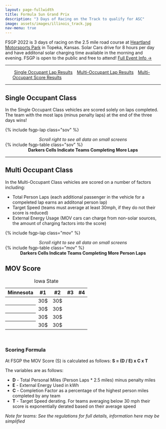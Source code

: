```yaml
---
layout: page-fullwidth
title: Formula Sun Grand Prix
description: "3 Days of Racing on the Track to qualify for ASC"
image: assets/images/illinois_track.jpg
nav-menu: true
---
```


FSGP 2022 is 3 days of racing on the 2.5 mile road course at [Heartland Motorsports Park](http://heartlandmotorsports.us/) in Topeka, Kansas. Solar Cars drive for 8 hours per day and have additonal solar charging time available in the morning and evening. FSGP is open to the public and free to attend! [Full Event Info →](https://www.americansolarchallenge.org/the-competition/2022-american-solar-challenge/)

-----

<ul class="actions">
<a href="#single-occupant-class" class="button special" style="margin:5px">Single Occupant Lap Results</a>
<a href="#multi-occupant-class" class="button special" style="margin:5px">Multi-Occupant Lap Results</a>
<a href="#mov-score" class="button special" style="margin:5px">Multi-Occupant Score Results</a>
</ul>

-----
## Single Occupant Class

In the Single Occupant Class vehicles are scored solely on laps completed. The team with the most laps (minus penalty laps) at the end of the three days wins!


{% include fsgp-lap class="sov" %}
<br>
<div style="margin:auto; text-align:center;"> <i> Scroll right to see all data on small screens </i></div>
{% include fsgp-table class="sov" %}
<div style="margin:auto; text-align:center;"> <b>Darkers Cells Indicate Teams Completing More Laps </b> </div>

-----
## Multi Occupant Class

In the Multi-Occupant Class vehicles are scored on a number of factors including:
- Total Person Laps (each additional passenger in the vehicle for a compeleted lap earns an additonal person lap)
- Target Speed (teams must average at least 30mph, if they do not their score is reduced)
- External Energy Usage (MOV cars can charge from non-solar sources, the amount of charging factors into the score)


{% include fsgp-lap class="mov" %}
<br>
<div style="margin:auto; text-align:center;"> <i> Scroll right to see all data on small screens </i></div>
{% include fsgp-table class="mov" %}
<div style="margin:auto; text-align:center;"> <b>Darkers Cells Indicate Teams Completing More Person Laps </b> </div>

## MOV Score

<link rel='stylesheet' href='{{site.baseurl}}/assets/css/charts.min.css'><link rel="stylesheet" href="{{site.baseurl}}/assets/css/fsgp-style.css">
<table id="stacked-example-3" class="charts-css column hide-data show-heading show-labels show-primary-axis show-2-secondary-axes data-spacing-2 multiple stacked">
  <caption> Iowa State </caption>
  <thead>
    <tr>
      <th scope="col"> Minnesota </th>
      <th scope="col"> #1 </th>
      <th scope="col"> #2 </th>
      <th scope="col"> #3 </th>
      <th scope="col"> #4 </th>
    </tr>
  </thead>
  <tbody>
    <tr>
      <th scope="row"> </th>
      <td style="--size: 0.5; --color: rgba(0,0,0,0);"><span class="data"> 30$ </span></td>
      <td style="--size: 0.25;"><span class="data"> 30$ </span></td>
    </tr>
    <tr>
      <th scope="row"></th>
      <td style="--size: 0.5; --color: rgba(0,0,0,0);"><span class="data"> 30$ </span></td>
      <td style="--size: calc(30 / 150);"><span class="data"> 30$ </span></td>
    </tr>
    <tr>
      <th scope="row"></th>
      <td style="--size: 0.25; --color: rgba(0,0,0,0);"><span class="data"> 30$ </span></td>
      <td style="--size: 0.25;"><span class="data"> 30$ </span></td>
    </tr>
    <tr>
      <th scope="row"></th>
      <td style="--size: 0.5; --color: rgba(0,0,0,0);"><span class="data"> 30$ </span></td>
      <td style="--size: 0.1;"><span class="data"> 30$ </span></td>
    </tr>
  </tbody>
</table>

<br>

### Scoring Formula
At FSGP the MOV Score (S) is calculated as follows: **S = (D / E) x C x T**

The variables are as follows:
- **D** - Total Personal Miles (Person Laps * 2.5 miles) minus penalty miles
- **E** - External Energy Used in kWh
- **C** - Completion Factor as a percentage of the highest person miles completed by any team
- **T** - Target Speed derating. For teams averaging below 30 mph their score is exponentially derated based on their average speed 

<i>Note for teams: See the regulations for full details, information here may be simplified</i>